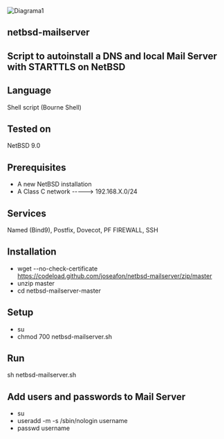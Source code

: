 ![Diagrama1](https://user-images.githubusercontent.com/57175463/76168051-8dfc4c00-6163-11ea-980e-5f0cd60fa66a.jpeg)

## netbsd-mailserver

## Script to autoinstall a DNS and local Mail Server with STARTTLS on NetBSD  

## Language
Shell script (Bourne Shell)

## Tested on
NetBSD 9.0

## Prerequisites
- A new NetBSD installation
- A Class C network -----> 192.168.X.0/24

## Services
Named (Bind9), Postfix, Dovecot, PF FIREWALL, SSH

## Installation
- wget --no-check-certificate https://codeload.github.com/joseafon/netbsd-mailserver/zip/master
- unzip master 
- cd netbsd-mailserver-master

## Setup
- su 
- chmod 700 netbsd-mailserver.sh

## Run
sh netbsd-mailserver.sh

## Add users and passwords to Mail Server
- su 
- useradd -m -s /sbin/nologin username
- passwd username
